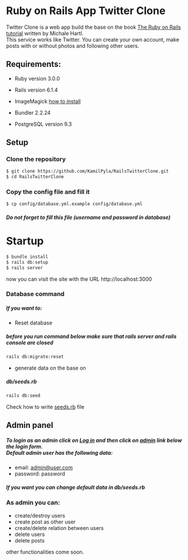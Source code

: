 # Ruby on Rails App Twitter Clone

Twitter Clone is a web app build the base on the book [The Ruby on Rails tutorial](https://3rd-edition.railstutorial.org/book/frontmatter) written by Michale Hartl.<br>
This service works like Twitter. You can create your own account, make posts with or without photos and following other users.

## Requirements:

* Ruby version 3.0.0

* Rails version 6.1.4

* ImageMagick [how to install](https://imagemagick.org/index.php)

* Bundler 2.2.24

* PostgreSQL version 9.3

## Setup

### Clone the repository

```bash
$ git clone https://github.com/KamilPyla/RailsTwitterClone.git 
$ cd RailsTwitterClone
```
### Copy the config file and fill it

```bash
$ cp config/database.yml.example config/database.yml
```
##### Do not forget to fill this file (username and password in database)

# Startup

```bash
$ bundle install
$ rails db:setup
$ rails server
```
now you can visit the site with the URL http://localhost:3000

### Database command

##### If you want to:
  * Reset database
  ##### before you run command below make sure that rails server and rails console are closed
  ```bash
  rails db:migrate:reset
  ```

  * generate data on the base on 
  ##### db/seeds.rb
  ```bash
  rails db:seed
  ```

Check how to write [seeds.rb](https://www.xyzpub.com/en/ruby-on-rails/3.2/seed_rb.html) file

## Admin panel
##### To login as an admin click on [Log in](http://localhost:3000/login) and then click on [admin](http://localhost:3000/admin/login) link below the login form.<br>Default admin user has the following data:<br>
  - email: admin@user.com
  - password: password
##### If you want you can change default data in db/seeds.rb

### As admin you can:
- create/destroy users
- create post as other user
- create/delete relation between users
- delete users
- delete posts

other functionalities come soon.
